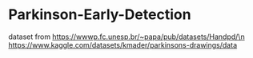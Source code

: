 # Parkinson-Early-Detection

dataset from
  https://wwwp.fc.unesp.br/~papa/pub/datasets/Handpd/\n
  https://www.kaggle.com/datasets/kmader/parkinsons-drawings/data
